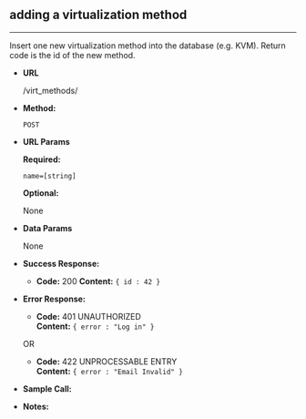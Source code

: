 ## adding a virtualization method
----
  Insert one new virtualization method into the database (e.g. KVM). Return code is the id of the new method.

* **URL**

  /virt_methods/

* **Method:**
  
  `POST`
  
* **URL Params**

   **Required:**
 
   `name=[string]`

   **Optional:**
 
    None

* **Data Params**

    None

* **Success Response:**
  

  * **Code:** 200
    **Content:** `{ id : 42 }`
 
* **Error Response:**


  * **Code:** 401 UNAUTHORIZED <br />
    **Content:** `{ error : "Log in" }`

  OR

  * **Code:** 422 UNPROCESSABLE ENTRY <br />
    **Content:** `{ error : "Email Invalid" }`

* **Sample Call:**


* **Notes:**

